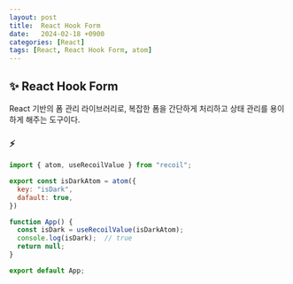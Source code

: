```yaml
---
layout: post
title:  React Hook Form
date:   2024-02-18 +0900
categories: [React]
tags: [React, React Hook Form, atom]
---
```



## ✨ React Hook Form

React 기반의 폼 관리 라이브러리로, 복잡한 폼을 간단하게 처리하고 상태 관리를 용이하게 해주는 도구이다.

### ⚡ 

```javascript
import { atom, useRecoilValue } from "recoil";

export const isDarkAtom = atom({
  key: "isDark",
  dafault: true,
})

function App() {
  const isDark = useRecoilValue(isDarkAtom);
  console.log(isDark);  // true
  return null;
}

export default App;
```
